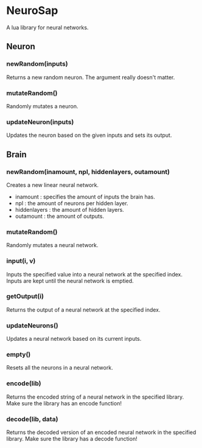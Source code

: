 # NeuroSap
A lua library for neural networks.

## Neuron

### newRandom(inputs)
Returns a new random neuron. The argument really doesn't matter.

### mutateRandom()
Randomly mutates a neuron.

### updateNeuron(inputs)
Updates the neuron based on the given inputs and sets its output.

## Brain

### newRandom(inamount, npl, hiddenlayers, outamount)
Creates a new linear neural network.
- inamount : specifies the amount of inputs the brain has.
- npl : the amount of neurons per hidden layer.
- hiddenlayers : the amount of hidden layers.
- outamount : the amount of outputs.

### mutateRandom()
Randomly mutates a neural network.

### input(i, v)
Inputs the specified value into a neural network at the specified index. Inputs are kept until the neural network is emptied.

### getOutput(i)
Returns the output of a neural network at the specified index.

### updateNeurons()
Updates a neural network based on its current inputs.

### empty()
Resets all the neurons in a neural network.

### encode(lib)
Returns the encoded string of a neural network in the specified library. Make sure the library has an encode function!

### decode(lib, data)
Returns the decoded version of an encoded neural network in the specified library. Make sure the library has a decode function!

